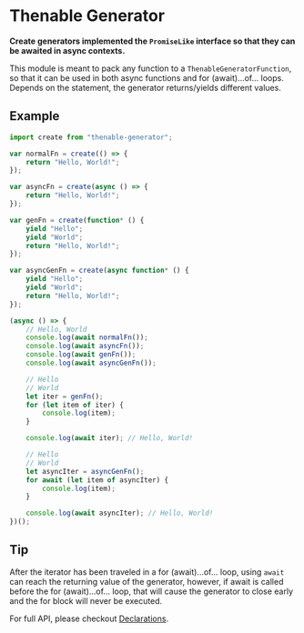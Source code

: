 # Thenable Generator

**Create generators implemented the `PromiseLike` interface so that they can**
**be awaited in async contexts.**

This module is meant to pack any function to a `ThenableGeneratorFunction`, so 
that it can be used in both async functions and for (await)...of... loops. 
Depends on the statement, the generator returns/yields different values.

## Example

```typescript
import create from "thenable-generator";

var normalFn = create(() => {
    return "Hello, World!";
});

var asyncFn = create(async () => {
    return "Hello, World!";
});

var genFn = create(function* () {
    yield "Hello";
    yield "World";
    return "Hello, World!";
});

var asyncGenFn = create(async function* () {
    yield "Hello";
    yield "World";
    return "Hello, World!";
});

(async () => {
    // Hello, World
    console.log(await normalFn());
    console.log(await asyncFn());
    console.log(await genFn());
    console.log(await asyncGenFn());

    // Hello
    // World
    let iter = genFn();
    for (let item of iter) {
        console.log(item);
    }

    console.log(await iter); // Hello, World!

    // Hello
    // World
    let asyncIter = asyncGenFn();
    for await (let item of asyncIter) {
        console.log(item);
    }

    console.log(await asyncIter); // Hello, World!
})();
```

## Tip

After the iterator has been traveled in a for (await)...of... loop, using `await`
can reach the returning value of the generator, however, if await is called 
before the for (await)...of... loop, that will cause the generator to close 
early and the for block will never be executed.

For full API, please checkout [Declarations](./index.d.ts).